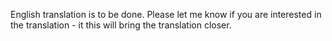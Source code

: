 English translation is to be done. Please let me know if you are interested in the translation - it this will bring the translation closer.
